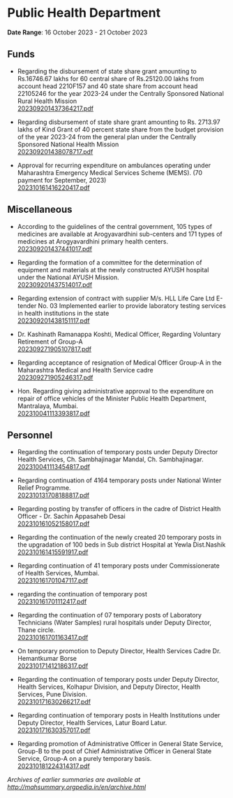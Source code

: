 # Public Health Department

**Date Range**: 16 October 2023 - 21 October 2023


## Funds
- Regarding the disbursement of state share grant amounting to Rs.16746.67 lakhs for 60 central share of Rs.25120.00 lakhs from account head 2210F157 and 40 state share from account head 22105246 for the year 2023-24 under the Centrally Sponsored National Rural Health Mission\
  [202309201437364217.pdf](https://gr.maharashtra.gov.in/Site/Upload/Government%20Resolutions/English/202309201437364217.pdf)

- Regarding disbursement of state share grant amounting to Rs. 2713.97 lakhs of Kind Grant of 40 percent state share from the budget provision of the year 2023-24 from the general plan under the Centrally Sponsored National Health Mission\
  [202309201438078717.pdf](https://gr.maharashtra.gov.in/Site/Upload/Government%20Resolutions/English/202309201438078717.pdf)

- Approval for recurring expenditure on ambulances operating under Maharashtra Emergency Medical Services Scheme (MEMS). (70 payment for September, 2023)\
  [202310161416220417.pdf](https://gr.maharashtra.gov.in/Site/Upload/Government%20Resolutions/English/202310161416220417.pdf)

## Miscellaneous
- According to the guidelines of the central government, 105 types of medicines are available at Arogyavardhini sub-centers and 171 types of medicines at Arogyavardhini primary health centers.\
  [202309201437441017.pdf](https://gr.maharashtra.gov.in/Site/Upload/Government%20Resolutions/English/202309201437441017.pdf)

- Regarding the formation of a committee for the determination of equipment and materials at the newly constructed AYUSH hospital under the National AYUSH Mission.\
  [202309201437514017.pdf](https://gr.maharashtra.gov.in/Site/Upload/Government%20Resolutions/English/202309201437514017.pdf)

- Regarding extension of contract with supplier M/s. HLL Life Care Ltd E-tender No. 03 Implemented earlier to provide laboratory testing services in health institutions in the state\
  [202309201438151117.pdf](https://gr.maharashtra.gov.in/Site/Upload/Government%20Resolutions/English/202309201438151117.pdf)

- Dr. Kashinath Ramanappa Koshti, Medical Officer, Regarding Voluntary Retirement of Group-A\
  [202309271905107817.pdf](https://gr.maharashtra.gov.in/Site/Upload/Government%20Resolutions/English/202309271905107817.pdf)

- Regarding acceptance of resignation of Medical Officer Group-A in the Maharashtra Medical and Health Service cadre\
  [202309271905246317.pdf](https://gr.maharashtra.gov.in/Site/Upload/Government%20Resolutions/English/202309271905246317.pdf)

- Hon. Regarding giving administrative approval to the expenditure on repair of office vehicles of the Minister Public Health Department, Mantralaya, Mumbai.\
  [202310041113393817.pdf](https://gr.maharashtra.gov.in/Site/Upload/Government%20Resolutions/English/202310041113393817.pdf)

## Personnel
- Regarding the continuation of temporary posts under Deputy Director Health Services, Ch. Sambhajinagar Mandal, Ch. Sambhajinagar.\
  [202310041113454817.pdf](https://gr.maharashtra.gov.in/Site/Upload/Government%20Resolutions/English/202310041113454817.pdf)

- Regarding continuation of 4164 temporary posts under National Winter Relief Programme.\
  [202310131708188817.pdf](https://gr.maharashtra.gov.in/Site/Upload/Government%20Resolutions/English/202310131708188817.pdf)

- Regarding posting by transfer of officers in the cadre of District Health Officer - Dr. Sachin Appasaheb Desai\
  [202310161052158017.pdf](https://gr.maharashtra.gov.in/Site/Upload/Government%20Resolutions/English/202310161052158017.pdf)

- Regarding the continuation of the newly created 20 temporary posts in the upgradation of 100 beds in Sub district Hospital at Yewla Dist.Nashik\
  [202310161415591917.pdf](https://gr.maharashtra.gov.in/Site/Upload/Government%20Resolutions/English/202310161415591917.pdf)

- Regarding continuation of 41 temporary posts under Commissionerate of Health Services, Mumbai.\
  [202310161701047117.pdf](https://gr.maharashtra.gov.in/Site/Upload/Government%20Resolutions/English/202310161701047117.pdf)

- regarding the continuation of temporary post\
  [202310161701112417.pdf](https://gr.maharashtra.gov.in/Site/Upload/Government%20Resolutions/English/202310161701112417.pdf)

- Regarding the continuation of 07 temporary posts of Laboratory Technicians (Water Samples) rural hospitals under Deputy Director, Thane circle.\
  [202310161701163417.pdf](https://gr.maharashtra.gov.in/Site/Upload/Government%20Resolutions/English/202310161701163417.pdf)

- On temporary promotion to Deputy Director, Health Services Cadre Dr. Hemantkumar Borse\
  [202310171412186317.pdf](https://gr.maharashtra.gov.in/Site/Upload/Government%20Resolutions/English/202310171412186317.pdf)

- Regarding the continuation of temporary posts under Deputy Director, Health Services, Kolhapur Division, and Deputy Director, Health Services, Pune Division.\
  [202310171630266217.pdf](https://gr.maharashtra.gov.in/Site/Upload/Government%20Resolutions/English/202310171630266217.pdf)

- Regarding continuation of temporary posts in Health Institutions under Deputy Director, Health Services, Latur Board Latur.\
  [202310171630357017.pdf](https://gr.maharashtra.gov.in/Site/Upload/Government%20Resolutions/English/202310171630357017.pdf)

- Regarding promotion of Administrative Officer in General State Service, Group-B to the post of Chief Administrative Officer in General State Service, Group-A on a purely temporary basis.\
  [202310181224314317.pdf](https://gr.maharashtra.gov.in/Site/Upload/Government%20Resolutions/English/202310181224314317.pdf)


*Archives of earlier summaries are available at http://mahsummary.orgpedia.in/en/archive.html*